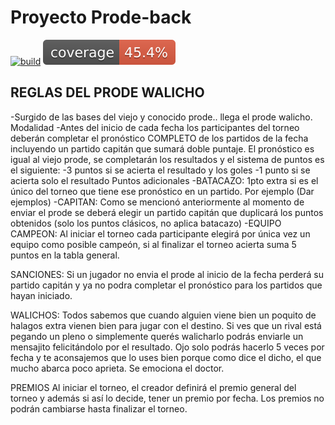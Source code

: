 # Proyecto Prode-back
[![build](https://github.com/gabitarquini/prode-back/actions/workflows/build.yml/badge.svg)](https://github.com/gabitarquini/prode-back/actions/workflows/build.yml)
![Coverage](.github/badges/jacoco.svg)

## REGLAS DEL PRODE WALICHO

-Surgido de las bases del viejo y conocido prode.. llega el prode walicho.
Modalidad
-Antes del inicio de cada fecha los participantes del torneo deberán completar el pronóstico COMPLETO de los partidos de la fecha incluyendo un partido capitán que sumará doble puntaje.
El pronóstico es igual al viejo prode, se completarán los resultados y el sistema de puntos es el siguiente:
-3 puntos si se acierta el resultado y los goles
-1 punto si se acierta solo el resultado
Puntos adicionales
-BATACAZO: 1pto extra si es el único del torneo que tiene ese pronóstico en un partido. Por ejemplo (Dar ejemplos)
-CAPITAN: Como se mencionó anteriormente al momento de enviar el prode se deberá elegir un partido capitán que duplicará los puntos obtenidos (solo los puntos clásicos, no aplica batacazo)
-EQUIPO CAMPEON: Al iniciar el torneo cada participante elegirá por única vez un equipo como posible campeón, si al finalizar el torneo acierta suma 5 puntos en la tabla general.

SANCIONES:
Si un jugador no envia el prode al inicio de la fecha perderá su partido capitán y ya no podra completar el pronóstico para los partidos que hayan iniciado.

WALICHOS:
Todos sabemos que cuando alguien viene bien un poquito de halagos extra vienen bien para jugar con el destino. Si ves que un rival está pegando un pleno o simplemente querés walicharlo podrás enviarle un mensajito felicitándolo por el resultado. Ojo solo podrás hacerlo 5 veces por fecha y te aconsajemos que lo uses bien porque como dice el dicho, el que mucho abarca poco aprieta.
Se emociona el doctor.

PREMIOS
Al iniciar el torneo, el creador definirá el premio general del torneo y además si así lo decide, tener un premio por fecha. Los premios no podrán cambiarse hasta finalizar el torneo.